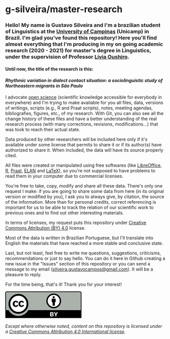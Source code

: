 # g-silveira/master-research

### Hello! My name is Gustavo Silveira and I'm a brazilian student of Linguistics at the [University of Campinas](https://www.unicamp.br/unicamp/english) (Unicamp) in Brazil. I'm glad you've found this repository! Here you'll find almost everything that I'm producing in my on going academic research (2020 - 2021) for master's degree in Linguistics, under the supervision of Professor [Livia Oushiro](https://oushiro.github.io/).

#### Until now, the title of the research is this:
#### *Rhythmic variation in dialect contact situation: a sociolinguistic study of Northeastern migrants in São Paulo*

I advocate [open science](https://www.fosteropenscience.eu/content/what-open-science-introduction) (scientific knowledge accessible for everybody in everywhere) and I'm trying to make available for you all files, data, versions of writings, scripts (e.g., R and Praat scripts), notes, meeting agendas, bibliografies, figures, etc., of my research. With Git, you can also see all the change history of these files and have a better understanding of the real research process (with many corrections, revisions, modifications...) that was took to reach their actual state. 

Data produced by other researchers will be included here only if it's available under some license that permits to share it or if its author(s) have authorized to share it. When included, the data will have its source properly cited.

All files were created or manipulated using free softwares (like [LibreOffice](https://pt-br.libreoffice.org/), [R](https://www.r-project.org/), [Praat](http://www.fon.hum.uva.nl/praat/), [ELAN](https://tla.mpi.nl/tools/tla-tools/elan/) and [LaTeX](https://www.latex-project.org/)), so you're not supposed to have problems to read them in your computer due to commercial licenses.

You're free to take, copy, modify and share all these data. There's only one request I make: if you are going to share some data from here (in its original version or modified by you), I ask you to always give, by citation, the source of the information. More than for personal credits, correct referencing is important for us to be able to track the relation of our scientific work to previous ones and to find out other interesting materials.

In terms of licenses, my request puts this repository under [Creative Commons Attribution (BY) 4.0](https://creativecommons.org/licenses/by/4.0/legalcode) license.

Most of the data is written in Brazilian Portuguese, but I'll translate into English the materials that have reached a more stable and conclusive state.

Last, but not least, feel free to write me questions, suggestions, criticisms, recommendations or just to say hello. You can do it here in Github creating a new issue in the "Issues" section of this repository or you can send a message to my email (silveira.gustavocampos@gmail.com). It will be a pleasure to reply.

For the time being, that's it! Thank you for your interest!

![cc-by](/images/cc-by.svg)

*Except where otherwise noted, content on this repository is licensed under a [Creative Commons Attribution 4.0 International license](https://creativecommons.org/licenses/by/4.0/).*
